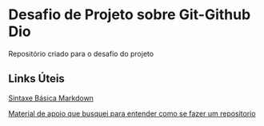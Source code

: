 # Desafio de Projeto sobre Git-Github Dio
Repositório criado para o desafio do projeto

## Links Úteis

[Sintaxe Básica Markdown](https://www.markdownguide.org/basic-syntax/)

[Material de apoio que busquei para entender como se fazer um repositorio](https://www.youtube.com/watch?v=5BYm7UdCrX0)
